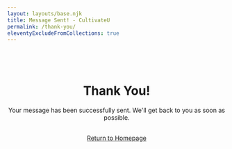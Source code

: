 ```yaml
---
layout: layouts/base.njk
title: Message Sent! - CultivateU
permalink: /thank-you/
eleventyExcludeFromCollections: true
---
```


<div class="page-content">
    <div class="container" style="text-align: center; padding-top: 40px; padding-bottom: 40px;">
        <h1 class="section-title page-title">Thank You!</h1>
        <p class="page-intro" style="text-align: center;">Your message has been successfully sent. We'll get back to you as soon as possible.</p>
        <p style="margin-top: 30px;">
            <a href="/" class="btn btn-primary">Return to Homepage</a>
        </p>
    </div>
</div>